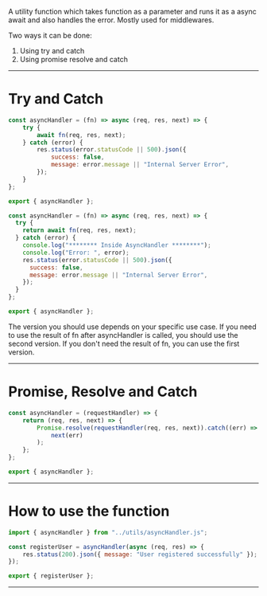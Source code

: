 A utility function which takes function as a parameter and runs it as a async await and also handles the error. Mostly used for middlewares.

Two ways it can be done:
1) Using try and catch
2) Using promise resolve and catch
---
# Try and Catch

```javascript
const asyncHandler = (fn) => async (req, res, next) => {
    try {
        await fn(req, res, next);
    } catch (error) {
        res.status(error.statusCode || 500).json({
            success: false,
            message: error.message || "Internal Server Error",
        });
    }
};

export { asyncHandler };
```

```javascript
const asyncHandler = (fn) => async (req, res, next) => {
  try {
    return await fn(req, res, next);
  } catch (error) {
    console.log("******** Inside AsyncHandler ********");
    console.log("Error: ", error);
    res.status(error.statusCode || 500).json({
      success: false,
      message: error.message || "Internal Server Error",
    });
  }
};

export { asyncHandler };
```

The version you should use depends on your specific use case. If you need to use the result of fn after asyncHandler is called, you should use the second version. If you don't need the result of fn, you can use the first version.

---
# Promise, Resolve and Catch

```javascript
const asyncHandler = (requestHandler) => {
    return (req, res, next) => {
        Promise.resolve(requestHandler(req, res, next)).catch((err) =>
            next(err)
        );
    };
};

export { asyncHandler };
```
---
# How to use the function

```javascript
import { asyncHandler } from "../utils/asyncHandler.js";

const registerUser = asyncHandler(async (req, res) => {
    res.status(200).json({ message: "User registered successfully" });
});

export { registerUser };
```
---

